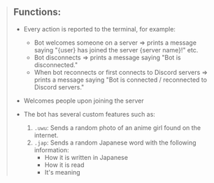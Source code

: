 > ## Functions:
>
> - Every action is reported to the terminal, for example:
>   - Bot welcomes someone on a server => prints a message saying "{user} has joined the server {server name}!" etc.
>   - Bot disconnects => prints a message saying "Bot is disconnected."
>   - When bot reconnects or first connects to Discord servers => prints a message saying "Bot is connected / reconnected to Discord servers."
>
> - Welcomes people upon joining the server
>
> - The bot has several custom features such as:
>   1. `.uwu`: Sends a random photo of an anime girl found on the internet.
>   2. `.jap`: Sends a random Japanese word with the following information:
>      - How it is written in Japanese
>      - How it is read
>      - It's meaning
